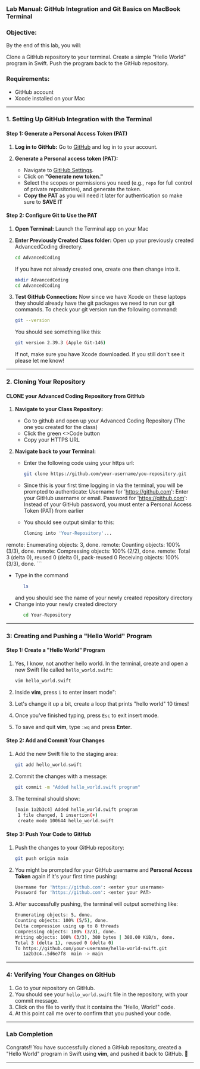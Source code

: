 ### **Lab Manual: GitHub Integration and Git Basics on MacBook Terminal**

### **Objective:**
By the end of this lab, you will:

Clone a GitHub repository to your terminal.
Create a simple "Hello World" program in Swift.
Push the program back to the GitHub repository.

### **Requirements:**
- GitHub account
- Xcode installed on your Mac

---

### **1. Setting Up GitHub Integration with the Terminal**

#### **Step 1: Generate a Personal Access Token (PAT)**

1. **Log in to GitHub:**
   Go to [GitHub](https://github.com/) and log in to your account.

2. **Generate a Personal access token (PAT):**
   - Navigate to [GitHub Settings](https://github.com/settings/tokens).
   - Click on **"Generate new token."**
   - Select the scopes or permissions you need (e.g., `repo` for full control of private repositories), and generate the token.
   - **Copy the PAT** as you will need it later for authentication so make sure to **SAVE IT**

#### **Step 2: Configure Git to Use the PAT**

1. **Open Terminal:**
   Launch the Terminal app on your Mac

2. **Enter Previously Created Class folder:**
   Open up your previously created AdvancedCoding directory.
   ```bash
   cd AdvancedCoding
   ```

   If you have not already created one, create one then change into it.
   ```bash
   mkdir AdvancedCoding
   cd AdvancedCoding
   ```
3. **Test GitHub Connection:**
   Now since we have Xcode on these laptops they should already have the git packages we need to run our git commands. To check your git version run the following command:
   ```bash
   git --version
   ```
   You should see something like this:
   ```bash
   git version 2.39.3 (Apple Git-146)
   ```
   If not, make sure you have Xcode downloaded. If you still don't see it please let me know!
   
---

### **2. Cloning Your Repository**

#### **CLONE your Advanced Coding Repository from GitHub**

1. **Navigate to your Class Repository:**
   - Go to github and open up your Advanced Coding Repository (The one you created for the class)
   - Click the green <>Code button
   - Copy your HTTPS URL

2. **Navigate back to your Terminal:**
   - Enter the following code using your https url:
     ```bash
     git clone https://github.com/your-username/you-repository.git
     ```
   - Since this is your first time logging in via the terminal, you will be prompted to authenticate:
Username for 'https://github.com': Enter your GitHub username or email.
Password for 'https://github.com': Instead of your GitHub password, you must enter a Personal Access Token (PAT) from earlier

   - You should see output similar to this:
     ```bash
     Cloning into 'Your-Repository'...
remote: Enumerating objects: 3, done.
remote: Counting objects: 100% (3/3), done.
remote: Compressing objects: 100% (2/2), done.
remote: Total 3 (delta 0), reused 0 (delta 0), pack-reused 0
Receiving objects: 100% (3/3), done.
     ```
   - Type in the command
     ```bash
        ls
     ```
     and you should see the name of your newly created repository directory
   - Change into your newly created directory
     ```bash
        cd Your-Repository
     ```
---

### **3: Creating and Pushing a "Hello World" Program**

#### Step 1: Create a "Hello World" Program
1. Yes, I know, not another hello world. In the terminal, create and open a new Swift file called `hello_world.swift`:

   ```bash
   vim hello_world.swift
   ```

2. Inside **vim**, press `i` to enter insert mode":

3. Let's change it up a bit, create a loop that prints "hello world" 10 times!

4. Once you've finished typing, press `Esc` to exit insert mode.

5. To save and quit **vim**, type `:wq` and press **Enter**.

#### Step 2: Add and Commit Your Changes
1. Add the new Swift file to the staging area:

   ```bash
   git add hello_world.swift
   ```

2. Commit the changes with a message:

   ```bash
   git commit -m "Added hello_world.swift program"
   ```

3. The terminal should show:

   ```bash
   [main 1a2b3c4] Added hello_world.swift program
    1 file changed, 1 insertion(+)
    create mode 100644 hello_world.swift
   ```

#### Step 3: Push Your Code to GitHub
1. Push the changes to your GitHub repository:

   ```bash
   git push origin main
   ```

2. You might be prompted for your GitHub username and **Personal Access Token** again if it's your first time pushing:

   ```bash
   Username for 'https://github.com': <enter your username>
   Password for 'https://github.com': <enter your PAT>
   ```

3. After successfully pushing, the terminal will output something like:

   ```bash
   Enumerating objects: 5, done.
   Counting objects: 100% (5/5), done.
   Delta compression using up to 8 threads
   Compressing objects: 100% (3/3), done.
   Writing objects: 100% (3/3), 380 bytes | 380.00 KiB/s, done.
   Total 3 (delta 1), reused 0 (delta 0)
   To https://github.com/your-username/hello-world-swift.git
      1a2b3c4..5d6e7f8  main -> main
   ```
---

### **4: Verifying Your Changes on GitHub**

1. Go to your repository on GitHub.
2. You should see your `hello_world.swift` file in the repository, with your commit message.
3. Click on the file to verify that it contains the "Hello, World!" code.
4. At this point call me over to confirm that you pushed your code.
---

### Lab Completion

Congrats!! You have successfully cloned a GitHub repository, created a "Hello World" program in Swift using **vim**, and pushed it back to GitHub. 🎉

---
